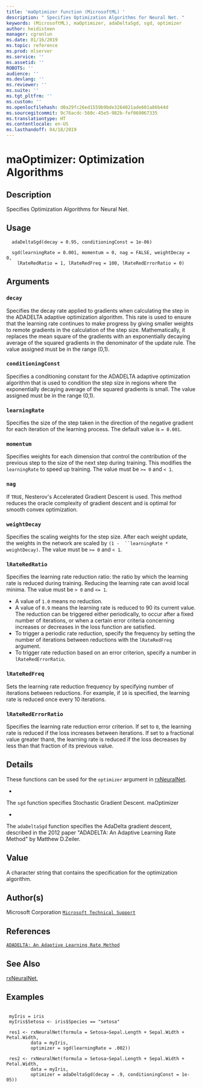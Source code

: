 ```yaml
---
title: 'maOptimizer function (MicrosoftML) '
description: " Specifies Optimization Algorithms for Neural Net. "
keywords: (MicrosoftML), maOptimizer, adaDeltaSgd, sgd, optimizer
author: heidisteen
manager: cgronlun
ms.date: 01/16/2019
ms.topic: reference
ms.prod: mlserver
ms.service: ''
ms.assetid: ''
ROBOTS: ''
audience: ''
ms.devlang: ''
ms.reviewer: ''
ms.suite: ''
ms.tgt_pltfrm: ''
ms.custom: ''
ms.openlocfilehash: d0a29fc26ed1559b9bde3264021ade601a86b44d
ms.sourcegitcommit: 9c76acdc-560c-45e5-982b-fef069067335
ms.translationtype: HT
ms.contentlocale: en-US
ms.lasthandoff: 04/18/2019
---
```

 # <a name="maoptimizer-optimization-algorithms"></a>maOptimizer: Optimization Algorithms 
 ## <a name="description"></a>Description

Specifies Optimization Algorithms for Neural Net.


 ## <a name="usage"></a>Usage

```   
  adaDeltaSgd(decay = 0.95, conditioningConst = 1e-06)

  sgd(learningRate = 0.001, momentum = 0, nag = FALSE, weightDecay = 0,
    lRateRedRatio = 1, lRateRedFreq = 100, lRateRedErrorRatio = 0)

```

 ## <a name="arguments"></a>Arguments



 ### `decay`
 Specifies the decay rate applied to gradients when calculating the step in the ADADELTA adaptive optimization algorithm. This rate is used  to ensure that the learning rate continues to make progress by giving smaller weights to remote gradients in the calculation of the step size. Mathematically, it replaces the mean square of the gradients with an exponentially decaying  average of the squared gradients in the denominator of the update rule. The  value assigned must be in the range (0,1). 



 ### `conditioningConst`
 Specifies a conditioning constant for the ADADELTA  adaptive optimization algorithm that is used to condition the step size in   regions where the exponentially decaying average of the squared gradients  is small. The value assigned must be in the range (0,1). 



 ### `learningRate`
 Specifies the size of the step taken in the direction of the negative gradient for each iteration of the learning process.   The default value is `= 0.001`. 



 ### `momentum`
 Specifies weights for each dimension that control the contribution of the previous step to the size of the next step during  training. This modifies the `learningRate` to speed up training. The value must be `>= 0` and `< 1`. 



 ### `nag`
 If `TRUE`, Nesterov's Accelerated Gradient Descent is used.  This method reduces the oracle complexity of gradient descent and is optimal  for smooth convex optimization. 



 ### `weightDecay`
 Specifies the scaling weights for the step size. After  each weight update, the weights in the network are scaled by `(1 -  ``learningRate * weightDecay)`. The value must be `>= 0` and `< 1`. 



 ### `lRateRedRatio`
 Specifies the learning rate reduction ratio: the ratio by which the learning rate is reduced during training. Reducing the learning rate can avoid local minima. The value must be `> 0` and `<= 1`.    
*   A value of `1.0` means no reduction.   
*   A value of `0.9` means the learning rate is reduced to 90  its current value.  
 The reduction can be triggered either periodically, to occur after a fixed   number of iterations, or when a certain error criteria concerning increases  or decreases in the loss function are satisfied.    
*   To trigger a periodic rate reduction, specify the frequency  by setting the number of iterations between reductions with the  `lRateRedFreq` argument.   
*   To trigger rate reduction based on an error criterion, specify a number   in `lRateRedErrorRatio`. 




 ### `lRateRedFreq`
 Sets the learning rate reduction frequency by specifying  number of iterations between reductions. For example, if `10` is  specified, the learning rate is reduced once every 10 iterations. 



 ### `lRateRedErrorRatio`
 Specifies the learning rate reduction error criterion.  If set to `0`, the learning rate is reduced if the loss increases between iterations. If set to a fractional value greater than`0`, the learning rate is reduced if the loss decreases by less than that fraction of its previous value. 



 ## <a name="details"></a>Details

These functions can be used for the `optimizer` argument in [rxNeuralNet](rxNeuralNet.md). 


* 
 The `sgd` function specifies Stochastic Gradient Descent. maOptimizer

* 
 The `adaDeltaSgd` function specifies the AdaDelta gradient descent, described in the 2012 paper "ADADELTA: An Adaptive Learning Rate Method" by Matthew D.Zeiler. 




 ## <a name="value"></a>Value

A character string that contains the specification for the optimization algorithm.

 ## <a name="authors"></a>Author(s)

Microsoft Corporation [`Microsoft Technical Support`](https://go.microsoft.com/fwlink/?LinkID=698556&clcid=0x409)



 ## <a name="references"></a>References

[`ADADELTA: An Adaptive Learning Rate Method`](http://www.matthewzeiler.com/pubs/googleTR2012/googleTR2012.pdf)



 ## <a name="see-also"></a>See Also

[rxNeuralNet](rxNeuralNet.md),

 ## <a name="examples"></a>Examples

 ```

  myIris = iris
  myIris$Setosa <- iris$Species == "setosa"

  res1 <- rxNeuralNet(formula = Setosa~Sepal.Length + Sepal.Width + Petal.Width,
          data = myIris, 
          optimizer = sgd(learningRate = .002))

  res2 <- rxNeuralNet(formula = Setosa~Sepal.Length + Sepal.Width + Petal.Width,
          data = myIris, 
          optimizer = adaDeltaSgd(decay = .9, conditioningConst = 1e-05))
```



